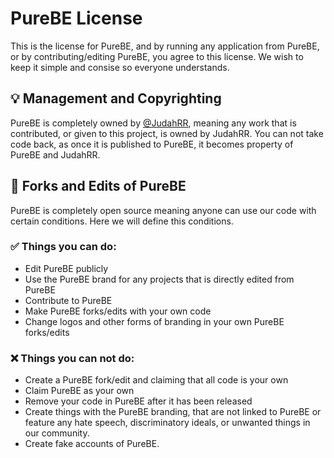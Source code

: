 # PureBE License

This is the license for PureBE, and by running any application from PureBE, or by contributing/editing PureBE, you agree to this license. We wish to keep it simple and consise so everyone understands.

## 💡 Management and Copyrighting
PureBE is completely owned by [@JudahRR](https://github.com/notJudahRR), meaning any work that is contributed, or given to this project, is owned by JudahRR. You can not take code back, as once it is published to PureBE, it becomes property of PureBE and JudahRR.

## 🙋 Forks and Edits of PureBE
PureBE is completely open source meaning anyone can use our code with certain conditions. Here we will define this conditions.

### ✅ Things you can do:
- Edit PureBE publicly
- Use the PureBE brand for any projects that is directly edited from PureBE
- Contribute to PureBE
- Make PureBE forks/edits with your own code
- Change logos and other forms of branding in your own PureBE forks/edits

### ❌ Things you can not do:
- Create a PureBE fork/edit and claiming that all code is your own
- Claim PureBE as your own
- Remove your code in PureBE after it has been released
- Create things with the PureBE branding, that are not linked to PureBE or feature any hate speech, discriminatory ideals, or unwanted things in our community.
- Create fake accounts of PureBE.
